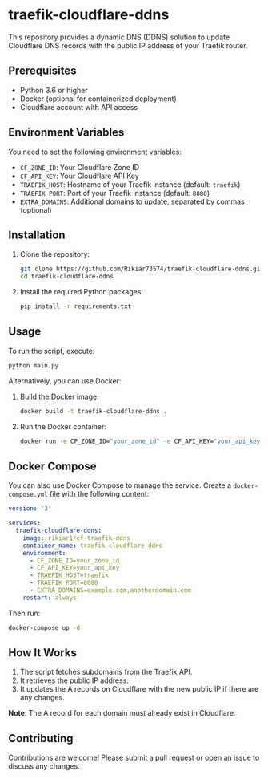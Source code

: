 # traefik-cloudflare-ddns

This repository provides a dynamic DNS (DDNS) solution to update Cloudflare DNS records with the public IP address of your Traefik router.

## Prerequisites

- Python 3.6 or higher
- Docker (optional for containerized deployment)
- Cloudflare account with API access

## Environment Variables

You need to set the following environment variables:

- `CF_ZONE_ID`: Your Cloudflare Zone ID
- `CF_API_KEY`: Your Cloudflare API Key
- `TRAEFIK_HOST`: Hostname of your Traefik instance (default: `traefik`)
- `TRAEFIK_PORT`: Port of your Traefik instance (default: `8080`)
- `EXTRA_DOMAINS`: Additional domains to update, separated by commas (optional)

## Installation

1. Clone the repository:

    ```sh
    git clone https://github.com/Rikiar73574/traefik-cloudflare-ddns.git
    cd traefik-cloudflare-ddns
    ```

2. Install the required Python packages:

    ```sh
    pip install -r requirements.txt
    ```

## Usage

To run the script, execute:

```sh
python main.py
```

Alternatively, you can use Docker:

1. Build the Docker image:

    ```sh
    docker build -t traefik-cloudflare-ddns .
    ```

2. Run the Docker container:

    ```sh
    docker run -e CF_ZONE_ID="your_zone_id" -e CF_API_KEY="your_api_key" -e TRAEFIK_HOST="traefik" -e TRAEFIK_PORT="8080" traefik-cloudflare-ddns
    ```

## Docker Compose

You can also use Docker Compose to manage the service. Create a `docker-compose.yml` file with the following content:

```yaml
version: '3'

services:
  traefik-cloudflare-ddns:
    image: rikiar1/cf-traefik-ddns
    container_name: traefik-cloudflare-ddns
    environment:
      - CF_ZONE_ID=your_zone_id
      - CF_API_KEY=your_api_key
      - TRAEFIK_HOST=traefik
      - TRAEFIK_PORT=8080
      - EXTRA_DOMAINS=example.com,anotherdomain.com
    restart: always
```

Then run:

```sh
docker-compose up -d
```

## How It Works

1. The script fetches subdomains from the Traefik API.
2. It retrieves the public IP address.
3. It updates the A records on Cloudflare with the new public IP if there are any changes.

**Note**: The A record for each domain must already exist in Cloudflare.

## Contributing

Contributions are welcome! Please submit a pull request or open an issue to discuss any changes.

